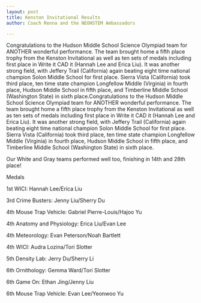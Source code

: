 ```yaml
---
layout: post
title: Kenston Invitational Results
author: Coach Renna and the NEOHSTEM Ambassadors

---
```

Congratulations to the Hudson Middle School Science Olympiad team for ANOTHER wonderful performance. The team brought home a fifth place trophy from the Kenston Invitational as well as ten sets of medals including first place in Write it CAD it (Hannah Lee and Erica Liu). It was another strong field, with Jeffery Trail (California) again beating eight time national champion Solon Middle School for first place. Sierra Vista (California) took third place, ten time state champion Longfellow Middle (Virginia) in fourth place, Hudson Middle School in fifth place, and Timberline Middle School (Washington State) in sixth place.Congratulations to the Hudson Middle School Science Olympiad team for ANOTHER wonderful performance. The team brought home a fifth place trophy from the Kenston Invitational as well as ten sets of medals including first place in Write it CAD it (Hannah Lee and Erica Liu). It was another strong field, with Jeffery Trail (California) again beating eight time national champion Solon Middle School for first place. Sierra Vista (California) took third place, ten time state champion Longfellow Middle (Virginia) in fourth place, Hudson Middle School in fifth place, and Timberline Middle School (Washington State) in sixth place.

Our White and Gray teams performed well too, finishing in 14th and 28th place!

Medals

1st WICI: Hannah Lee/Erica Liu

3rd Crime Busters: Jenny Liu/Sherry Du

4th Mouse Trap Vehicle: Gabriel Pierre-Louis/Hajoo Yu

4th Anatomy and Physiology: Erica Liu/Evan Lee

4th Meteorology: Evan Peterson/Noah Bartlett

4th WICI: Audra Lozina/Tori Slotter

5th Density Lab: Jerry Du/Sherry Li

6th Ornithology: Gemma Ward/Tori Slotter

6th Game On: Ethan Jing/Jenny Liu

6th Mouse Trap Vehicle: Evan Lee/Yeonwoo Yu